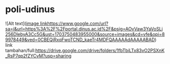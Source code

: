# poli-udinus
![Alt text]([image link](https://www.google.com/url?sa=i&url=https%3A%2F%2Fportal.dinus.ac.id%2F&psig=AOvVaw3YaVoSLj256DlebyA3Cc5G&ust=1703750483955000&source=images&cd=vfe&opi=89978449&ved=0CBEQjRxqFwoTCND_kaeTr4MDFQAAAAAdAAAAABAD)https://www.google.com/url?sa=i&url=https%3A%2F%2Fportal.dinus.ac.id%2F&psig=AOvVaw3YaVoSLj256DlebyA3Cc5G&ust=1703750483955000&source=images&cd=vfe&opi=89978449&ved=0CBEQjRxqFwoTCND_kaeTr4MDFQAAAAAdAAAAABAD)
link tambahan/full:https://drive.google.com/drive/folders/1fbTbiLTx83vO2PSXnK_RsP7qp2fZYCvM?usp=sharing
